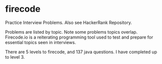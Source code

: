 # firecode
Practice Interview Problems. Also see HackerRank Repository.

Problems are listed by topic. Note some problems topics overlap.
Firecode.io is a reiterating programming tool used to test and prepare for essential topics seen in interviews.

There are 5 levels to firecode, and 137 java questions.
I have completed up to level 3.



